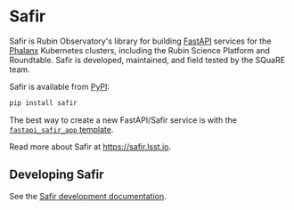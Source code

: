 # Safir

Safir is Rubin Observatory's library for building [FastAPI](https://fastapi.tiangolo.com/) services for the [Phalanx](https://phalanx.lsst.io) Kubernetes clusters, including the Rubin Science Platform and Roundtable.
Safir is developed, maintained, and field tested by the SQuaRE team.

Safir is available from [PyPI](https://pypi.org/project/safir/):

```sh
pip install safir
```

The best way to create a new FastAPI/Safir service is with the [`fastapi_safir_app` template](https://github.com/lsst/templates/blob/main/project_templates/fastapi_safir_app).

Read more about Safir at https://safir.lsst.io.

## Developing Safir

See the [Safir development documentation](https://safir.lsst.io/dev/development.html).
